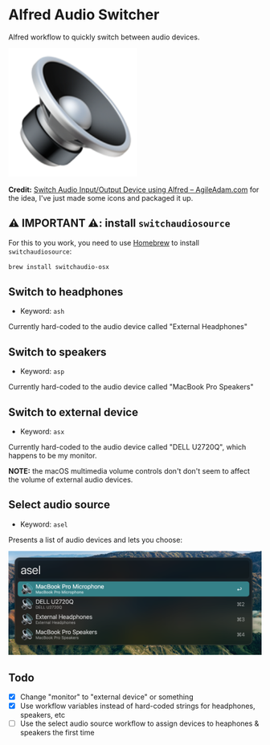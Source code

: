 # Alfred Audio Switcher

Alfred workflow to quickly switch between audio devices.

![pic](images/icon.png)

**Credit:** [Switch Audio Input/Output Device using Alfred – AgileAdam.com](https://agileadam.com/2020/05/switch-audio-input-output-device-using-alfred/) for the idea, I've just made some icons and packaged it up.

## ⚠️ IMPORTANT ⚠️: install `switchaudiosource`

For this to you work, you need to use [Homebrew](https://brew.sh/) to install `switchaudiosource`:

```bash
brew install switchaudio-osx
```

## Switch to headphones

* Keyword: `ash`

Currently hard-coded to the audio device called "External Headphones"

## Switch to speakers

* Keyword: `asp`

Currently hard-coded to the audio device called "MacBook Pro Speakers"

## Switch to external device

* Keyword: `asx`

Currently hard-coded to the audio device called "DELL U2720Q", which happens to be my monitor.

**NOTE:** the macOS multimedia volume controls don't don't seem to affect the volume of external audio devices.

## Select audio source

* Keyword: `asel`

Presents a list of audio devices and lets you choose:

![pic](images/select_audio_device.png)

## Todo

- [x] Change "monitor" to "external device" or something
- [x] Use workflow variables instead of hard-coded strings for headphones, speakers, etc
- [ ] Use the select audio source workflow to assign devices to heaphones & speakers the first time
